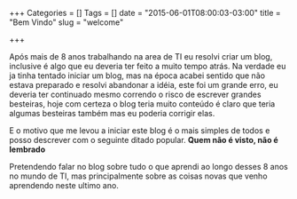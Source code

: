 +++
Categories = []
Tags = []
date = "2015-06-01T08:00:03-03:00"
title = "Bem Vindo"
slug = "welcome"

+++

Após mais de 8 anos trabalhando na area de TI eu resolvi criar um blog, inclusive é algo que eu deveria ter feito a muito tempo atrás. Na verdade eu ja tinha tentado iniciar um blog, mas na época acabei sentido que não estava preparado e resolvi abandonar a idéia, este foi um grande erro, eu deveria ter continuado mesmo correndo o risco de escrever grandes besteiras, hoje com certeza o blog teria muito conteúdo é claro que teria algumas besteiras também mas eu poderia corrigir elas.

E o motivo que me levou a iniciar este blog é o mais simples de todos e posso descrever com o seguinte ditado popular. **Quem não é visto, não é lembrado**

Pretendendo falar no blog sobre tudo o que aprendi ao longo desses 8 anos no mundo de TI, mas principalmente sobre as coisas novas que venho aprendendo neste ultimo ano.
